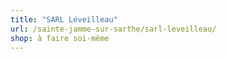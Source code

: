 ```yaml
---
title: "SARL Léveilleau"
url: /sainte-jamme-sur-sarthe/sarl-leveilleau/
shop: à faire soi-même
---
```

